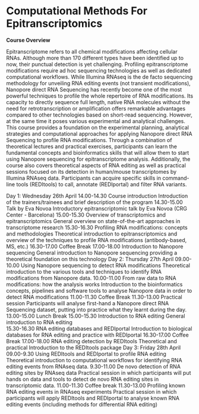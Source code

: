 # Computational Methods For Epitranscriptomics

<b>Course Overview</b>

Epitranscriptome refers to all chemical modifications affecting cellular RNAs. Although more than 170 different types have been identified up to now, their punctual detection is yet  challenging. Profiling epitranscriptome modifications require ad hoc sequencing technologies as well as dedicated computational workflows. While Illumina RNAseq is the de facto  sequencing methodology for unveiling RNA editing events (not transient modifications), Nanopore direct RNA Sequencing has recently become one of the most powerful techniques to profile the whole repertoire of RNA modifications. Its capacity to directly sequence full length, native RNA molecules without the need for retrotranscription or amplification offers  remarkable advantages compared to other technologies based on short-read sequencing.  However, at the same time it poses various experimental and analytical challenges. 
This course provides a foundation on the experimental planning, analytical strategies and computational approaches for applying Nanopore direct RNA Sequencing to profile RNA  modifications. Through a combination of theoretical lectures and practical exercises, participants can learn the fundamental concepts and bioinformatics skills that will allow them  to start using Nanopore sequencing for epitranscriptome analysis. Additionally, the course also covers theoretical aspects of RNA editing as well as practical sessions focused on its  detection in human/mouse transcriptomes by Illumina RNAseq data. Participants can acquire specific skills in command-line tools (REDItools) to call, annotate (REDIportal) and filter RNA  variants.

Day 1: Wednesday 26th April 
14.00-14.30 Course introduction 
Introduction of the trainers/trainees and brief description of the program 
14.30-15.00 Talk by Eva Novoa 
Introductory epitranscriptomic talk by Eva Novoa (CRG Center - Barcelona) 
15.00-15.30 Overview of transcriptomics and epitranscriptomics 
General overview on state-of-the-art approaches in transcriptome research 
15.30-16.30 Profiling RNA modifications: concepts and methodologies Theoretical introduction to epitranscriptomics and overview of the techniques to profile RNA  modifications (antibody-based, MS, etc.) 
16.30-17.00 Coffee Break 
17.00-18.00 Introduction to Nanopore sequencing 
General introduction to Nanopore sequencing providing a theoretical foundation on this  technology 
Day 2: Thursday 27th April 
09.00-10.00 Using Nanopore sequencing to detect RNA modifications Theoretical introduction to the various tools and techniques to identify RNA modifications  from Nanopore data. 
10.00-11.00 From raw data to RNA modifications: how the analysis works Introduction to the bioinformatics concepts, pipelines and software tools to analyse  Nanopore data in order to detect RNA modifications 
11.00-11.30 Coffee Break 
11.30-13.00 Practical session 
Participants will analyse first-hand a Nanopore direct RNA Sequencing dataset, putting into  practice what they learnt during the day. 
13.00-15.00 Lunch Break 
15.00-15.30 Introduction to RNA editing 
General introduction to RNA editing  
15.30-16.30 RNA editing databases and REDIportal 
Introduction to biological databases for RNA editing and practice with REDIportal
16.30-17.00 Coffee Break 
17.00-18.00 RNA editing detection by REDItools 
Theoretical and practical Introduction to the REDItools package 
Day 3: Friday 28th April 
09.00-9.30 Using REDItools and REDIportal to profile RNA editing 
Theoretical introduction to computational workflows for identifying RNA editing events from  RNAseq data. 
9.30-11.00 De novo detection of RNA editing sites by RNAseq data Practical session in which participants will put hands on data and tools to detect de novo RNA editing sites in transcriptomic data. 
11.00-11.30 Coffee break 
11.30-13.00 Profiling known RNA editing events in RNAseq experiments Practical session in which participants will apply REDItools and REDIportal to analyse known  RNA editing events (including methods for differential RNA editing)


